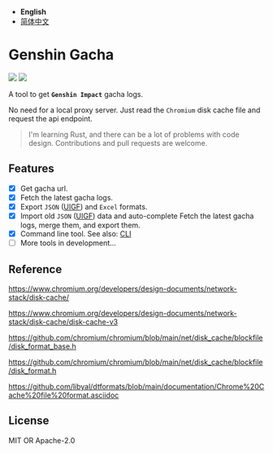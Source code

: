- **English**
- [简体中文](README.md)

# Genshin Gacha

<p>
<a href="https://github.com/lgou2w/genshin-gacha/actions"><img src="https://img.shields.io/github/workflow/status/lgou2w/genshin-gacha/Build?logo=github&style=flat-square"/></a>
<a href="https://github.com/lgou2w/genshin-gacha/releases"><img src="https://img.shields.io/github/v/release/lgou2w/genshin-gacha?logo=github&style=flat-square" /></a>
</p>

A tool to get **`Genshin Impact`** gacha logs.

No need for a local proxy server. Just read the `Chromium` disk cache file and request the api endpoint.

> I'm learning Rust, and there can be a lot of problems with code design. Contributions and pull requests are welcome.

## Features

- [x] Get gacha url.
- [x] Fetch the latest gacha logs.
- [x] Export `JSON` ([UIGF](https://www.snapgenshin.com/development/UIGF.html)) and `Excel` formats.
- [x] Import old `JSON` ([UIGF](https://www.snapgenshin.com/development/UIGF.html)) data and auto-complete Fetch the latest gacha logs, merge them, and export them.
- [x] Command line tool. See also: [CLI](https://github.com/lgou2w/genshin-gacha/tree/main/cli/README-EN.md)
- [ ] More tools in development...

## Reference

https://www.chromium.org/developers/design-documents/network-stack/disk-cache/

https://www.chromium.org/developers/design-documents/network-stack/disk-cache/disk-cache-v3

https://github.com/chromium/chromium/blob/main/net/disk_cache/blockfile/disk_format_base.h

https://github.com/chromium/chromium/blob/main/net/disk_cache/blockfile/disk_format.h

https://github.com/libyal/dtformats/blob/main/documentation/Chrome%20Cache%20file%20format.asciidoc

## License

MIT OR Apache-2.0
